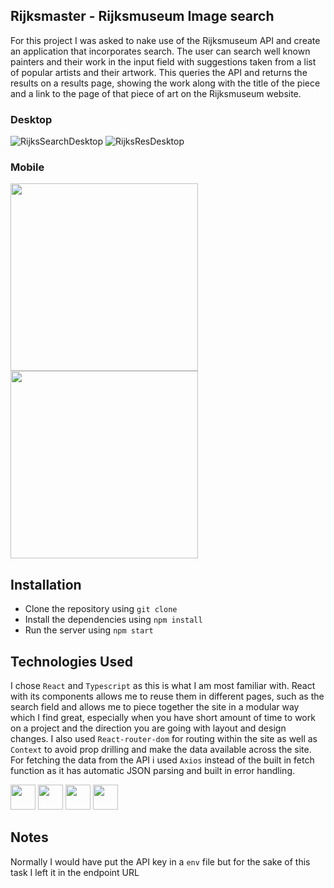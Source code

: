 ## Rijksmaster - Rijksmuseum Image search

For this project I was asked to nake use of the Rijksmuseum API and create an application that incorporates search. The user can search well known painters and their work in the input field with suggestions taken from a list of popular artists and their artwork. This queries the API and returns the results on a results page, showing the work along with the title of the piece and a link to the page of that piece of art on the Rijksmuseum website.

### Desktop
![RijksSearchDesktop](https://github.com/EoghainOB/RijksMuseum/assets/110406695/f1b2d2b6-57b7-4dc6-8631-dc9175bab1ca)
![RijksResDesktop](https://github.com/EoghainOB/RijksMuseum/assets/110406695/efb832b1-4139-499a-9a2d-3d4f7b134eb6)

### Mobile
<img width="300" src="https://github.com/EoghainOB/RijksMuseum/assets/110406695/92a891a7-cb2b-4192-a462-ceff8837ab30">
<img width="300" src="https://github.com/EoghainOB/RijksMuseum/assets/110406695/8f493864-7d7c-4f8a-971a-8f1d36c4d9ab">


## Installation
- Clone the repository using `git clone`
- Install the dependencies using `npm install`
- Run the server using `npm start`

## Technologies Used
I chose `React` and `Typescript` as this is what I am most familiar with. React with its components allows me to reuse them in different pages, such as the search field and allows me to piece together the site in a modular way which I find great, especially when you have short amount of time to work on a project and the direction you are going with layout and design changes. I also used `React-router-dom` for routing within the site as well as `Context` to avoid prop drilling and make the data available across the site. For fetching the data from the API i used `Axios` instead of the built in fetch function as it has automatic JSON parsing and built in error handling.

<div>
    <img height=40 src="https://cdn.jsdelivr.net/gh/devicons/devicon/icons/javascript/javascript-original.svg"/>
    <img height=40 src="https://cdn.jsdelivr.net/gh/devicons/devicon/icons/typescript/typescript-original.svg"/>
    <img height=40 src="https://cdn.jsdelivr.net/gh/devicons/devicon/icons/nodejs/nodejs-original.svg" />
    <img height=40 src="https://cdn.jsdelivr.net/gh/devicons/devicon/icons/react/react-original.svg" />
</div>

## Notes
Normally I would have put the API key in a `env` file but for the sake of this task I left it in the endpoint URL
